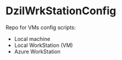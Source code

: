 # DzilWrkStationConfig

Repo for VMs config scripts:

* Local machine
* Local WorkStation (VM)
* Azure WorkStation


